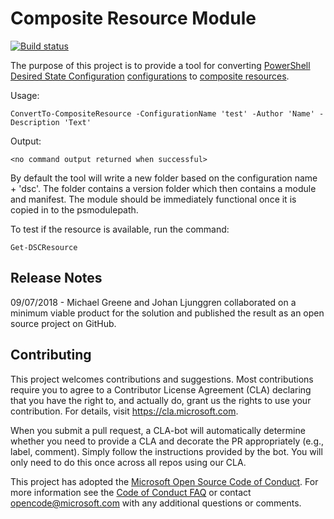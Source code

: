 # Composite Resource Module

[![Build status](https://ci.appveyor.com/api/projects/status/c80a8uja31avfha4?svg=true)](https://ci.appveyor.com/project/mgreenegit/compositeresource)

The purpose of this project is to provide a tool for converting
[PowerShell Desired State Configuration](https://docs.microsoft.com/en-us/powershell/dsc/overview)
[configurations](https://docs.microsoft.com/en-us/powershell/dsc/configurations)
to
[composite resources](https://docs.microsoft.com/en-us/powershell/dsc/authoringresourcecomposite).

Usage:

    ConvertTo-CompositeResource -ConfigurationName 'test' -Author 'Name' -Description 'Text'

Output:

    <no command output returned when successful>

By default the tool will write a new folder based on the configuration name + 'dsc'.
The folder contains a version folder which then contains a module and manifest.
The module should be immediately functional once it is copied in to the psmodulepath.

To test if the resource is available, run the command:

    Get-DSCResource

## Release Notes

09/07/2018 - Michael Greene and Johan Ljunggren collaborated on a minimum viable product for the
solution and published the result as an open source project on GitHub.

## Contributing

This project welcomes contributions and suggestions.  Most contributions require you to agree to a
Contributor License Agreement (CLA) declaring that you have the right to, and actually do, grant us
the rights to use your contribution. For details, visit https://cla.microsoft.com.

When you submit a pull request, a CLA-bot will automatically determine whether you need to provide
a CLA and decorate the PR appropriately (e.g., label, comment). Simply follow the instructions
provided by the bot. You will only need to do this once across all repos using our CLA.

This project has adopted the [Microsoft Open Source Code of Conduct](https://opensource.microsoft.com/codeofconduct/).
For more information see the [Code of Conduct FAQ](https://opensource.microsoft.com/codeofconduct/faq/) or
contact [opencode@microsoft.com](mailto:opencode@microsoft.com) with any additional questions or comments.
